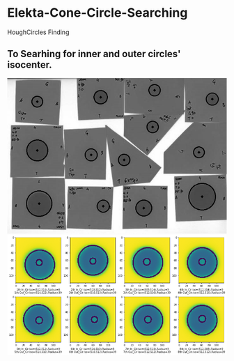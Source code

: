 # Elekta-Cone-Circle-Searching
HoughCircles Finding

## To Searhing for inner and outer circles' isocenter.
![alt text](https://github.com/fishdda/Elekta-Cone-Circle-Searching/blob/master/test_circle.jpg)
![alt text](https://github.com/fishdda/Elekta-Cone-Circle-Searching/blob/master/Withoutmean.png)
